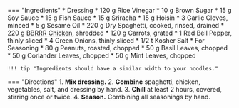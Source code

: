 === "Ingredients"
    * Dressing
        * 120 g Rice Vinegar
        * 10 g Brown Sugar
        * 15 g Soy Sauce
        * 15 g Fish Sauce
        * 15 g Sriracha
        * 15 g Hoisin
        * 3 Garlic Cloves, minced
        * 5 g Sesame Oil
    * 220 g Dry Spaghetti, cooked, rinsed, drained
    * 220 g [BBRRR Chicken](../../poultry/oven-roasted-chicken/bbrrr-chicken-breast.md), shredded
    * 120 g Carrots, grated
    * 1 Red Bell Pepper, thinly sliced
    * 4 Green Onions, thinly sliced
    * 1/2 t Kosher Salt
    * For Seasoning
        * 80 g Peanuts, roasted, chopped
        * 50 g Basil Leaves, chopped
        * 50 g Coriander Leaves, chopped
        * 50 g Mint Leaves, chopped

    !!! tip "Ingredients should have a similar width to your noodles."

=== "Directions"
    1. **Mix dressing.**
    2. **Combine** spaghetti, chicken, vegetables, salt, and dressing by hand.
    3. **Chill** at least 2 hours, covered, stirring once or twice.
    4. **Season.** Combining all seasonings by hand.

[^1]:
    Mitzewich, John. ["Chicken Noodle Salad – Making Friends with Cold Spaghetti."](https://foodwishes.blogspot.com/2019/06/chicken-noodle-salad-making-friends.html) *Food Wishes.* 18 June 2019.
